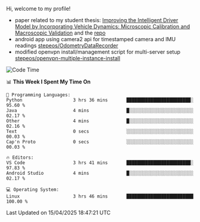 Hi, welcome to my profile!

* paper related to my student thesis: [Improving the Intelligent Driver Model by Incorporating Vehicle Dynamics: Microscopic Calibration and Macroscopic Validation](https://doi.org/10.48550/arXiv.2408.03722) and the [repo](https://github.com/stepeos/pycarmodel_calibration)
* android app using camera2 api for timestamped camera and IMU readings [stepeos/OdometryDataRecorder](https://github.com/stepeos/OdometryDataRecorder)
* modified openvpn install/management script for multi-server setup [stepeos/openvpn-multiple-instance-install](https://github.com/stepeos/openvpn-multiple-instance-install)

<!--START_SECTION:waka-->
![Code Time](http://img.shields.io/badge/Code%20Time-2%2C013%20hrs%2022%20mins-blue)

📊 **This Week I Spent My Time On** 

```text
💬 Programming Languages: 
Python                   3 hrs 36 mins       ████████████████████████░   95.60 % 
Java                     4 mins              █░░░░░░░░░░░░░░░░░░░░░░░░   02.17 % 
Other                    4 mins              █░░░░░░░░░░░░░░░░░░░░░░░░   02.16 % 
Text                     0 secs              ░░░░░░░░░░░░░░░░░░░░░░░░░   00.03 % 
Cap'n Proto              0 secs              ░░░░░░░░░░░░░░░░░░░░░░░░░   00.03 % 

🔥 Editors: 
VS Code                  3 hrs 41 mins       ████████████████████████░   97.83 % 
Android Studio           4 mins              █░░░░░░░░░░░░░░░░░░░░░░░░   02.17 % 

💻 Operating System: 
Linux                    3 hrs 46 mins       █████████████████████████   100.00 % 
```


 Last Updated on 15/04/2025 18:47:21 UTC
<!--END_SECTION:waka-->
